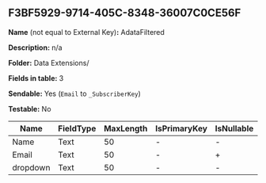 ## F3BF5929-9714-405C-8348-36007C0CE56F

**Name** (not equal to External Key)**:** AdataFiltered

**Description:** n/a

**Folder:** Data Extensions/

**Fields in table:** 3

**Sendable:** Yes (`Email` to `_SubscriberKey`)

**Testable:** No

| Name | FieldType | MaxLength | IsPrimaryKey | IsNullable | DefaultValue |
| --- | --- | --- | --- | --- | --- |
| Name | Text | 50 | - | - |  |
| Email | Text | 50 | - | + | test@test.vom |
| dropdown | Text | 50 | - | - | test |
